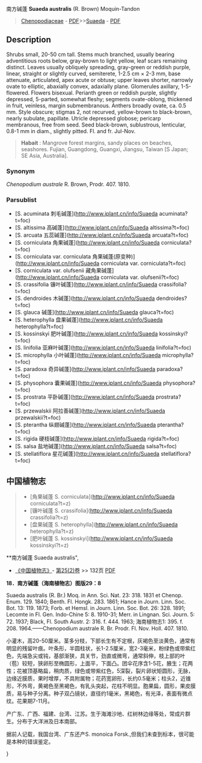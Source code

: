 南方碱蓬 **Suaeda australis** (R. Brown) Moquin-Tandon

> [Chenopodiaceae](http://www.iplant.cn/info/Chenopodiaceae?t=foc) - [PDF](http://www.iplant.cn/foc/pdf/Chenopodiaceae.pdf)>>[Suaeda](http://www.iplant.cn/info/Suaeda?t=foc) - [PDF](http://www.iplant.cn/foc/pdf/Suaeda.pdf)

## Description

Shrubs small, 20-50 cm tall. Stems much branched, usually bearing adventitious roots below, gray-brown to light yellow, leaf scars remaining distinct. Leaves usually obliquely spreading, gray-green or reddish purple, linear, straight or slightly curved, semiterete, 1-2.5 cm × 2-3 mm, base attenuate, articulated, apex acute or obtuse; upper leaves shorter, narrowly ovate to elliptic, abaxially convex, adaxially plane. Glomerules axillary, 1-5-flowered. Flowers bisexual. Perianth green or reddish purple, slightly depressed, 5-parted, somewhat fleshy; segments ovate-oblong, thickened in fruit, veinless, margin submembranous. Anthers broadly ovate, ca. 0.5 mm. Style obscure; stigmas 2, not recurved, yellow-brown to black-brown, nearly subulate, papillate. Utricle depressed globose; pericarp membranous, free from seed. Seed black-brown, sublustrous, lenticular, 0.8-1 mm in diam., slightly pitted. Fl. and fr. Jul-Nov.

> **Habait** : 
> Mangrove forest margins, sandy places on beaches, seashores. Fujian, Guangdong, Guangxi, Jiangsu, Taiwan [S Japan; SE Asia, Australia].

### Synonym
*Chenopodium* *australe* R. Brown, Prodr. 407. 1810.

### Parsublist

* [S.  acuminata  刺毛碱蓬](http://www.iplant.cn/info/Suaeda acuminata?t=foc)
* [S.  altissima  高碱蓬](http://www.iplant.cn/info/Suaeda altissima?t=foc)
* [S.  arcuata  五蕊碱蓬](http://www.iplant.cn/info/Suaeda arcuata?t=foc)
* [S.  corniculata  角果碱蓬](http://www.iplant.cn/info/Suaeda corniculata?t=foc)
* [S.  corniculata var. corniculata  角果碱蓬(原变种)](http://www.iplant.cn/info/Suaeda corniculata var. corniculata?t=foc)
* [S.  corniculata var. olufsenii  藏角果碱蓬](http://www.iplant.cn/info/Suaeda corniculata var. olufsenii?t=foc)
* [S.  crassifolia  镰叶碱蓬](http://www.iplant.cn/info/Suaeda crassifolia?t=foc)
* [S.  dendroides  木碱蓬](http://www.iplant.cn/info/Suaeda dendroides?t=foc)
* [S.  glauca  碱蓬](http://www.iplant.cn/info/Suaeda glauca?t=foc)
* [S.  heterophylla  盘果碱蓬](http://www.iplant.cn/info/Suaeda heterophylla?t=foc)
* [S.  kossinskyi  肥叶碱蓬](http://www.iplant.cn/info/Suaeda kossinskyi?t=foc)
* [S.  linifolia  亚麻叶碱蓬](http://www.iplant.cn/info/Suaeda linifolia?t=foc)
* [S.  microphylla  小叶碱蓬](http://www.iplant.cn/info/Suaeda microphylla?t=foc)
* [S.  paradoxa  奇异碱蓬](http://www.iplant.cn/info/Suaeda paradoxa?t=foc)
* [S.  physophora  囊果碱蓬](http://www.iplant.cn/info/Suaeda physophora?t=foc)
* [S.  prostrata  平卧碱蓬](http://www.iplant.cn/info/Suaeda prostrata?t=foc)
* [S.  przewalskii  阿拉善碱蓬](http://www.iplant.cn/info/Suaeda przewalskii?t=foc)
* [S.  pterantha  纵翅碱蓬](http://www.iplant.cn/info/Suaeda pterantha?t=foc)
* [S.  rigida  硬枝碱蓬](http://www.iplant.cn/info/Suaeda rigida?t=foc)
* [S.  salsa  盐地碱蓬](http://www.iplant.cn/info/Suaeda salsa?t=foc)
* [S.  stellatiflora  星花碱蓬](http://www.iplant.cn/info/Suaeda stellatiflora?t=foc)

## 中国植物志

> * [角果碱蓬  S.  corniculata](http://www.iplant.cn/info/Suaeda corniculata?t=z)
> * [镰叶碱蓬  S.  crassifolia](http://www.iplant.cn/info/Suaeda crassifolia?t=z)
> * [盘果碱蓬  S.  heterophylla](http://www.iplant.cn/info/Suaeda heterophylla?t=z)
> * [肥叶碱蓬  S.  kossinskyi](http://www.iplant.cn/info/Suaeda kossinskyi?t=z)

**南方碱蓬 Suaeda australis",

* [《中国植物志》](http://www.iplant.cn/frps)- [第25(2)卷](http://www.iplant.cn/frps/vol/25(2)) >> 132页 [PDF](http://www.iplant.cn/frps/pdf/25(2)/132.pdf)

**18．南方碱蓬（海南植物志）图版29：8**

Suaeda australis (R. Br.) Moq. in Ann. Sci. Nat. 23: 318. 1831 et Chenop. Enum. 129. 1840; Benth. Fl. Hongk. 283. 1861; Hance in Journ. Linn. Soc. Bot. 13: 119. 1873; Forb. et Hemsl. in Journ. Linn. Soc. Bot. 26: 328. 1891; Lecomte in Fl. Gen. Indo-Chine 5: 8. 1910-31; Merr. in Lingnan. Sci. Journ. 5: 72. 1937; Black, Fl. South Austr. 2: 316. f. 444. 1963; 海南植物志1: 395. f. 208. 1964.——Chenopodium australe R. Br. Prodr. Fl. Nov. Holl. 407. 1810.

小灌木，高20-50厘米。茎多分枝，下部长生有不定根，灰褐色至淡黄色，通常有明显的残留叶痕。叶条形，半圆柱状，长1-2.5厘米，宽2-3毫米，粉绿色或带紫红色，先端急尖或钝，基部渐狭，具关节，劲直或微弯，通常斜伸，枝上部的叶（苞）较短，狭卵形至椭圆形，上面平，下面凸。团伞花序含1-5花，腋生；花两性；花被顶基略扁，稍肉质，绿色或带紫红色，5深裂，裂片卵状矩圆形，无脉，边缘近膜质，果时增厚，不具附属物；花药宽卵形，长约0.5毫米；柱头2，近锥形，不外弯，黄褐色至黑褐色，有乳头突起，花柱不明显。胞果扁，圆形，果皮膜质，易与种子分离。种子双凸镜状，直径约1毫米，黑褐色，有光泽，表面有微点纹。花果期7-11月。

产广东、广西、福建、台湾、江苏。生于海滩沙地、红树林边缘等处，常成片群生。分布于大洋洲及日本南部。

据前人记载，我国台湾、广东还产S. monoica Forsk.,但我们未查到标本，很可能是本种的错误鉴定。

}